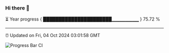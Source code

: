 ### Hi there 👋

⏳ Year progress { ██████████████████████▁▁▁▁▁▁▁▁ } 75.72 %

---

⏰ Updated on Fri, 04 Oct 2024 03:01:58 GMT

![Progress Bar CI](https://github.com/IshwaranRudhara/GIT-ACTION/workflows/Progress%20Bar%20CI/badge.svg)
